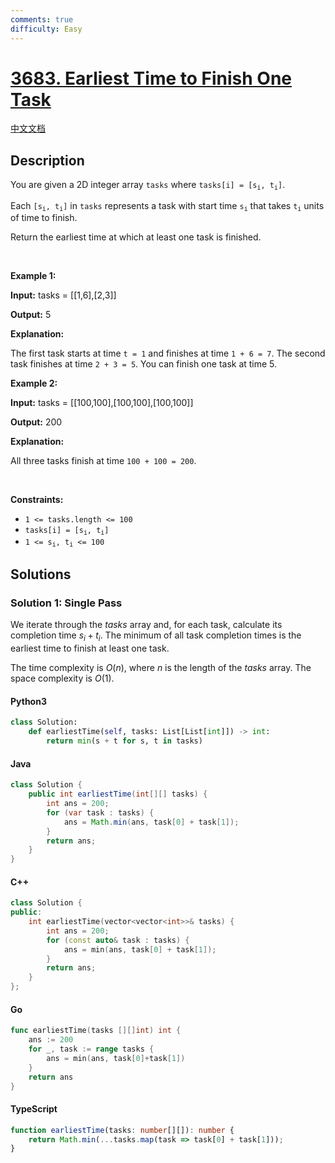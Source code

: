 ```yaml
---
comments: true
difficulty: Easy
---
```


<!-- problem:start -->

# [3683. Earliest Time to Finish One Task](https://leetcode.com/problems/earliest-time-to-finish-one-task)

[中文文档](/solution/3600-3699/3683.Earliest%20Time%20to%20Finish%20One%20Task/README.md)

## Description

<!-- description:start -->

<p>You are given a 2D integer array <code>tasks</code> where <code>tasks[i] = [s<sub>i</sub>, t<sub>i</sub>]</code>.</p>

<p>Each <code>[s<sub>i</sub>, t<sub>i</sub>]</code> in <code>tasks</code> represents a task with start time <code>s<sub>i</sub></code> that takes <code>t<sub>i</sub></code> units of time to finish.</p>

<p>Return the earliest time at which at least one task is finished.</p>

<p>&nbsp;</p>
<p><strong class="example">Example 1:</strong></p>

<div class="example-block">
<p><strong>Input:</strong> <span class="example-io">tasks = [[1,6],[2,3]]</span></p>

<p><strong>Output:</strong> <span class="example-io">5</span></p>

<p><strong>Explanation:</strong></p>

<p>The first task starts at time <code>t = 1</code> and finishes at time <code>1 + 6 = 7</code>. The second task finishes at time <code>2 + 3 = 5</code>. You can finish one task at time 5.</p>
</div>

<p><strong class="example">Example 2:</strong></p>

<div class="example-block">
<p><strong>Input:</strong> <span class="example-io">tasks = [[100,100],[100,100],[100,100]]</span></p>

<p><strong>Output:</strong> <span class="example-io">200</span></p>

<p><strong>Explanation:</strong></p>

<p>All three tasks finish at time <code>100 + 100 = 200</code>.</p>
</div>

<p>&nbsp;</p>
<p><strong>Constraints:</strong></p>

<ul>
	<li><code>1 &lt;= tasks.length &lt;= 100</code></li>
	<li><code>tasks[i] = [s<sub>i</sub>, t<sub>i</sub>]</code></li>
	<li><code>1 &lt;= s<sub>i</sub>, t<sub>i</sub> &lt;= 100</code></li>
</ul>

<!-- description:end -->

## Solutions

<!-- solution:start -->

### Solution 1: Single Pass

We iterate through the $\textit{tasks}$ array and, for each task, calculate its completion time $s_i + t_i$. The minimum of all task completion times is the earliest time to finish at least one task.

The time complexity is $O(n)$, where $n$ is the length of the $\textit{tasks}$ array. The space complexity is $O(1)$.

<!-- tabs:start -->

#### Python3

```python
class Solution:
    def earliestTime(self, tasks: List[List[int]]) -> int:
        return min(s + t for s, t in tasks)
```

#### Java

```java
class Solution {
    public int earliestTime(int[][] tasks) {
        int ans = 200;
        for (var task : tasks) {
            ans = Math.min(ans, task[0] + task[1]);
        }
        return ans;
    }
}
```

#### C++

```cpp
class Solution {
public:
    int earliestTime(vector<vector<int>>& tasks) {
        int ans = 200;
        for (const auto& task : tasks) {
            ans = min(ans, task[0] + task[1]);
        }
        return ans;
    }
};
```

#### Go

```go
func earliestTime(tasks [][]int) int {
	ans := 200
	for _, task := range tasks {
		ans = min(ans, task[0]+task[1])
	}
	return ans
}
```

#### TypeScript

```ts
function earliestTime(tasks: number[][]): number {
    return Math.min(...tasks.map(task => task[0] + task[1]));
}
```

<!-- tabs:end -->

<!-- solution:end -->

<!-- problem:end -->
